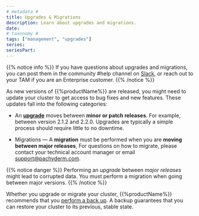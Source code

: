 ```yaml
---
# metadata # 
title: Upgrades & Migrations
description: Learn about upgrades and migrations. 
date: 
# taxonomy #
tags: ["management", "upgrades"]
series:
seriesPart:
---
```


{{% notice info %}}
If you have questions about upgrades and migrations, you can post them in the community #help channel on [Slack](https://www.pachyderm.com/slack/), or reach out to your TAM if you are an Enterprise customer.
{{% /notice %}}

As new versions of {{%productName%}} are released, you might need to update
your cluster to get access to bug fixes and new features.
These updates fall into the following categories:

* An [**upgrade**](../upgrades/) moves between **minor or patch releases**.
For example, between version 2.1.2 and 2.2.0. 
Upgrades are typically a simple process should require little to no downtime.

* Migrations — A **migration** must be performed when you are **moving between major releases**,
For questions on how to migrate, please contact your technical account manager or email support@pachyderm.com.

{{% notice danger %}}
Performing an *upgrade* between *major releases* might lead to corrupted data. You must perform a migration when going between major versions.
{{% /notice %}}

Whether you upgrade or migrate your cluster, {{%productName%}} recommends that you
[perform a back up](../backup-restore/). A backup guarantees that you can restore
your cluster to its previous, stable state.
